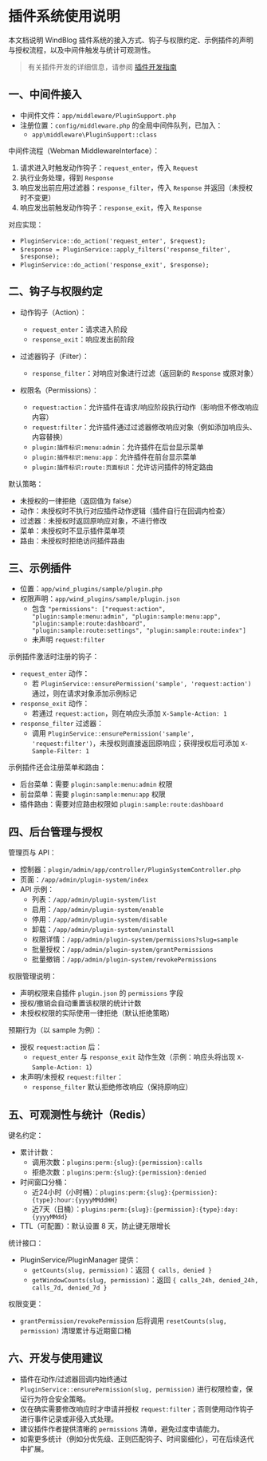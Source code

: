# 插件系统使用说明

本文档说明 WindBlog 插件系统的接入方式、钩子与权限约定、示例插件的声明与授权流程，以及中间件触发与统计可观测性。

> 有关插件开发的详细信息，请参阅 [插件开发指南](../规范/插件开发指南.md)

## 一、中间件接入

- 中间件文件：`app/middleware/PluginSupport.php`
- 注册位置：`config/middleware.php` 的全局中间件队列，已加入：
  - `app\middleware\PluginSupport::class`

中间件流程（Webman MiddlewareInterface）：
1. 请求进入时触发动作钩子：`request_enter`，传入 `Request`
2. 执行业务处理，得到 `Response`
3. 响应发出前应用过滤器：`response_filter`，传入 `Response` 并返回（未授权时不变更）
4. 响应发出前触发动作钩子：`response_exit`，传入 `Response`

对应实现：
- `PluginService::do_action('request_enter', $request);`
- `$response = PluginService::apply_filters('response_filter', $response);`
- `PluginService::do_action('response_exit', $response);`

## 二、钩子与权限约定

- 动作钩子（Action）：
  - `request_enter`：请求进入阶段
  - `response_exit`：响应发出前阶段
- 过滤器钩子（Filter）：
  - `response_filter`：对响应对象进行过滤（返回新的 `Response` 或原对象）

- 权限名（Permissions）：
  - `request:action`：允许插件在请求/响应阶段执行动作（影响但不修改响应内容）
  - `request:filter`：允许插件通过过滤器修改响应对象（例如添加响应头、内容替换）
  - `plugin:插件标识:menu:admin`：允许插件在后台显示菜单
  - `plugin:插件标识:menu:app`：允许插件在前台显示菜单
  - `plugin:插件标识:route:页面标识`：允许访问插件的特定路由

默认策略：
- 未授权的一律拒绝（返回值为 false）
- 动作：未授权时不执行对应插件动作逻辑（插件自行在回调内检查）
- 过滤器：未授权时返回原响应对象，不进行修改
- 菜单：未授权时不显示插件菜单项
- 路由：未授权时拒绝访问插件路由

## 三、示例插件

- 位置：`app/wind_plugins/sample/plugin.php`
- 权限声明：`app/wind_plugins/sample/plugin.json`
  - 包含 `"permissions": ["request:action", "plugin:sample:menu:admin", "plugin:sample:menu:app", "plugin:sample:route:dashboard", "plugin:sample:route:settings", "plugin:sample:route:index"]`
  - 未声明 `request:filter`

示例插件激活时注册的钩子：
- `request_enter` 动作：
  - 若 `PluginService::ensurePermission('sample', 'request:action')` 通过，则在请求对象添加示例标记
- `response_exit` 动作：
  - 若通过 `request:action`，则在响应头添加 `X-Sample-Action: 1`
- `response_filter` 过滤器：
  - 调用 `PluginService::ensurePermission('sample', 'request:filter')`，未授权则直接返回原响应；获得授权后可添加 `X-Sample-Filter: 1`

示例插件还会注册菜单和路由：
- 后台菜单：需要 `plugin:sample:menu:admin` 权限
- 前台菜单：需要 `plugin:sample:menu:app` 权限
- 插件路由：需要对应路由权限如 `plugin:sample:route:dashboard`

## 四、后台管理与授权

管理页与 API：
- 控制器：`plugin/admin/app/controller/PluginSystemController.php`
- 页面：`/app/admin/plugin-system/index`
- API 示例：
  - 列表：`/app/admin/plugin-system/list`
  - 启用：`/app/admin/plugin-system/enable`
  - 停用：`/app/admin/plugin-system/disable`
  - 卸载：`/app/admin/plugin-system/uninstall`
  - 权限详情：`/app/admin/plugin-system/permissions?slug=sample`
  - 批量授权：`/app/admin/plugin-system/grantPermissions`
  - 批量撤销：`/app/admin/plugin-system/revokePermissions`

权限管理说明：
- 声明权限来自插件 `plugin.json` 的 `permissions` 字段
- 授权/撤销会自动重置该权限的统计计数
- 未授权权限的实际使用一律拒绝（默认拒绝策略）

预期行为（以 sample 为例）：
- 授权 `request:action` 后：
  - `request_enter` 与 `response_exit` 动作生效（示例：响应头将出现 `X-Sample-Action: 1`）
- 未声明/未授权 `request:filter`：
  - `response_filter` 默认拒绝修改响应（保持原响应）

## 五、可观测性与统计（Redis）

键名约定：
- 累计计数：
  - 调用次数：`plugins:perm:{slug}:{permission}:calls`
  - 拒绝次数：`plugins:perm:{slug}:{permission}:denied`
- 时间窗口分桶：
  - 近24小时（小时桶）：`plugins:perm:{slug}:{permission}:{type}:hour:{yyyyMMddHH}`
  - 近7天（日桶）：`plugins:perm:{slug}:{permission}:{type}:day:{yyyyMMdd}`
- TTL（可配置）：默认设置 8 天，防止键无限增长

统计接口：
- PluginService/PluginManager 提供：
  - `getCounts(slug, permission)`：返回 `{ calls, denied }`
  - `getWindowCounts(slug, permission)`：返回 `{ calls_24h, denied_24h, calls_7d, denied_7d }`

权限变更：
- `grantPermission/revokePermission` 后将调用 `resetCounts(slug, permission)` 清理累计与近期窗口桶

## 六、开发与使用建议

- 插件在动作/过滤器回调内始终通过 `PluginService::ensurePermission(slug, permission)` 进行权限检查，保证行为符合安全策略。
- 仅在确实需要修改响应时才申请并授权 `request:filter`；否则使用动作钩子进行事件记录或非侵入式处理。
- 建议插件作者提供清晰的 `permissions` 清单，避免过度申请能力。
- 如需更多统计（例如分优先级、正则匹配钩子、时间窗细化），可在后续迭代中扩展。